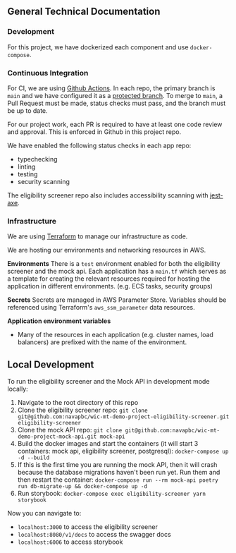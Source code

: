 ## General Technical Documentation

### Development

For this project, we have dockerized each component and use `docker-compose`.

### Continuous Integration

For CI, we are using [Github Actions](https://github.com/features/actions). In each repo, the primary branch is `main` and we have configured it as a [protected branch](https://docs.github.com/en/repositories/configuring-branches-and-merges-in-your-repository/defining-the-mergeability-of-pull-requests/managing-a-branch-protection-rule). To merge to `main`, a Pull Request must be made, status checks must pass, and the branch must be up to date.

For our project work, each PR is required to have at least one code review and approval. This is enforced in Github in this project repo.

We have enabled the following status checks in each app repo:

- typechecking
- linting
- testing
- security scanning

The eligibility screener repo also includes accessibility scanning with [jest-axe](https://github.com/nickcolley/jest-axe).  

### Infrastructure

We are using [Terraform](https://www.terraform.io) to manage our infrastructure as code.

We are hosting our environments and networking resources in AWS.

**Environments**
There is a `test` environment enabled for both the eligibility screener and the mock api. Each
application has a `main.tf` which serves as a template for creating the relevant resources required
for hosting the application in different environments. (e.g. ECS tasks, security groups)

**Secrets**
Secrets are managed in AWS Parameter Store. Variables should be referenced using Terraform's
`aws_ssm_parameter` data resources.

**Application environment variables**
- Many of the resources in each application (e.g. cluster names, load balancers) are prefixed with the name of the environment.

## Local Development

To run the eligibility screener and the Mock API in development mode locally:

1. Navigate to the root directory of this repo
2. Clone the eligibility screener repo: `git clone git@github.com:navapbc/wic-mt-demo-project-eligibility-screener.git eligibility-screener`
3. Clone the mock API repo: `git clone git@github.com:navapbc/wic-mt-demo-project-mock-api.git mock-api`
4. Build the docker images and start the containers (it will start 3 containers: mock api, eligibility screener, postgresql): `docker-compose up -d --build`
5. If this is the first time you are running the mock API, then it will crash because the database migrations haven't been run yet. Run them and then restart the container: `docker-compose run --rm mock-api poetry run db-migrate-up && docker-compose up -d`
6. Run storybook: `docker-compose exec eligibility-screener yarn storybook`

Now you can navigate to:

- `localhost:3000` to access the eligibility screener
- `localhost:8080/v1/docs` to access the swagger docs
- `localhost:6006` to access storybook